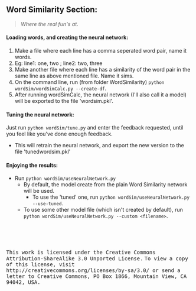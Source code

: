 ## Word Similarity Section:
> *Where the real fun's at*.

#### Loading words, and creating the neural network:
1. Make a file where each line has a comma seperated word pair, name it words. 
  2. Eg: line1: one, two ; line2: two, three
2. Make another file where each line has a similarity of the word pair in the same line as above mentioned file. Name it sims.
3. On the command line, run (from folder WordSimilarity) `python wordSim/wordSimCalc.py --create-df`.
4. After running wordSimCalc, the neural network (I'll also call it a model) will be exported to the file 'wordsim.pkl'.

#### Tuning the neural network:
Just run `python wordSim/tune.py` and enter the feedback requested, until you feel like you've done enough feedback.
* This will retrain the neural network, and export the new version to the file 'tunedwordsim.pkl'

#### Enjoying the results:
* Run `python wordSim/useNeuralNetwork.py`
  * By default, the model create from the plain Word Similarity network will be used. 
    * To use the 'tuned' one, run `python wordSim/useNeuralNetwork.py --use-tuned`.
  * To use some other model file (which isn't created by default), run `python wordSim/useNeuralNetwork.py --custom <filename>`.


<dl>
<br></br>
<br></br>
<tt>This work is licensed under the Creative Commons Attribution-ShareAlike 3.0 Unported License.</tt>
<tt>To view a copy of this license, visit http://creativecommons.org/licenses/by-sa/3.0/ or send a letter to Creative Commons, PO Box 1866, Mountain View, CA 94042, USA.</tt>
</dl>